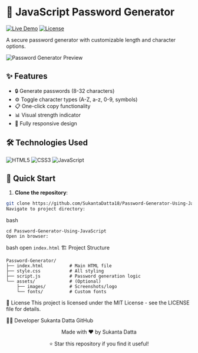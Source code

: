 # 🔐 JavaScript Password Generator

[![Live Demo](https://img.shields.io/badge/🚀_Live_Demo-Vercel-black?style=for-the-badge&logo=vercel)](https://password-generator-using-java-script.vercel.app)
[![License](https://img.shields.io/badge/License-MIT-blue?style=for-the-badge)](LICENSE)

A secure password generator with customizable length and character options.

![Password Generator Preview](./assets/preview.png)

## ✨ Features
- 🔒 Generate passwords (8-32 characters)
- ⚙️ Toggle character types (A-Z, a-z, 0-9, symbols)
- 📋 One-click copy functionality
- 📊 Visual strength indicator
- 📱 Fully responsive design

## 🛠️ Technologies Used
<p align="left">
  <img src="https://img.shields.io/badge/HTML5-E34F26?style=for-the-badge&logo=html5&logoColor=white" alt="HTML5">
  <img src="https://img.shields.io/badge/CSS3-1572B6?style=for-the-badge&logo=css3&logoColor=white" alt="CSS3">
  <img src="https://img.shields.io/badge/JavaScript-F7DF1E?style=for-the-badge&logo=javascript&logoColor=black" alt="JavaScript">
</p>

## 🚀 Quick Start

1. **Clone the repository**:
```bash
git clone https://github.com/SukantaDatta18/Password-Generator-Using-JavaScript.git
Navigate to project directory:
```

bash
```
cd Password-Generator-Using-JavaScript
Open in browser:
```

bash
open `index.html`
🏗️ Project Structure
```
Password-Generator/
├── index.html          # Main HTML file
├── style.css           # All styling
├── script.js           # Password generation logic
└── assets/             # (Optional)
    ├── images/         # Screenshots/logo
    └── fonts/          # Custom fonts
```

📜 License
This project is licensed under the MIT License - see the LICENSE file for details.

👨‍💻 Developer
Sukanta Datta
GitHub

<div align="center"> <p>Made with ❤️ by Sukanta Datta</p> <p>⭐ Star this repository if you find it useful!</p> </div> 
